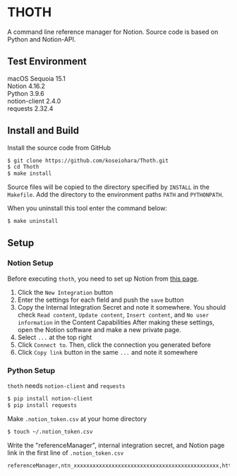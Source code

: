 # THOTH

A command line reference manager for Notion.
Source code is based on Python and Notion-API.

## Test Environment
macOS Sequoia 15.1  
Notion 4.16.2  
Python 3.9.6  
notion-client 2.4.0  
requests 2.32.4  

## Install and Build
Install the source code from GitHub
```sh
$ git clone https://github.com/koseiohara/Thoth.git
$ cd Thoth
$ make install
```
Source files will be copied to the directory specified by `INSTALL` in the `Makefile`.
Add the directory to the environment paths `PATH` and `PYTHONPATH`.  

When you uninstall this tool enter the command below:
```sh
$ make uninstall
```

## Setup
### Notion Setup
Before executing `thoth`, you need to set up Notion from [this page](https://www.notion.so/profile/integrations).
1. Click the `New Integration` button
1. Enter the settings for each field and push the `save` button
1. Copy the Internal Integration Secret and note it somewhere. You should check `Read content`, `Update content`, `Insert content`, and `No user information` in the Content Capabilities
After making these settings, open the Notion software and make a new private page.
1. Select `...` at the top right
1. Click `Connect to`. Then, click the connection you generated before
1. Click `Copy link` button in the same `...` and note it somewhere

### Python Setup
`thoth` needs `notion-client` and `requests`
```sh
$ pip install notion-client
$ pip install requests
```
Make `.notion_token.csv` at your home directory
```sh
$ touch ~/.notion_token.csv
```
Write the "referenceManager", internal integration secret, and Notion page link in the first line of `.notion_token.csv`
```csv
referenceManager,ntn_xxxxxxxxxxxxxxxxxxxxxxxxxxxxxxxxxxxxxxxxxxxxxx,https://www.notion.so/xxxxxxxxxxxxxxxxxxxxxxxxxxxxxxxxxxxxxxxxxxxxxxxxx
```

